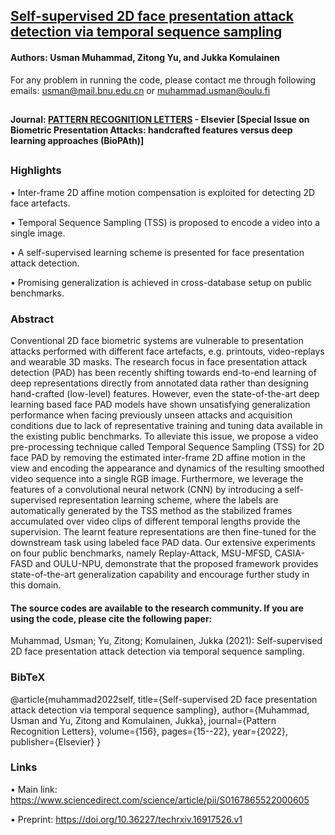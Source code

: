 ## [Self-supervised 2D face presentation attack detection via temporal sequence sampling](https://www.sciencedirect.com/science/article/pii/S0167865522000605)
#### Authors: Usman Muhammad, Zitong Yu, and Jukka Komulainen
For any problem in running the code, please contact me through following emails: usman@mail.bnu.edu.cn  or muhammad.usman@oulu.fi
##

#### Journal: [PATTERN RECOGNITION LETTERS](https://www.journals.elsevier.com/pattern-recognition-letters) - Elsevier [Special Issue on Biometric Presentation Attacks: handcrafted features versus deep learning approaches (BioPAth)]
##

### Highlights
• Inter-frame 2D affine motion compensation is exploited for detecting 2D face artefacts.

• Temporal Sequence Sampling (TSS) is proposed to encode a video into a single image.

• A self-supervised learning scheme is presented for face presentation attack detection.

• Promising generalization is achieved in cross-database setup on public benchmarks.

### Abstract
Conventional 2D face biometric systems are vulnerable to presentation attacks performed with different face artefacts, e.g. printouts, video-replays and wearable 3D masks. The research focus in face presentation attack detection (PAD) has been recently shifting towards end-to-end learning of deep representations directly from annotated data rather than designing hand-crafted (low-level) features. However, even the state-of-the-art deep learning based face PAD models have shown unsatisfying generalization performance when facing previously unseen attacks and acquisition conditions due to lack of representative training and tuning data available in the existing public benchmarks. To alleviate this issue, we propose a video pre-processing technique called Temporal Sequence Sampling (TSS) for 2D face PAD by removing the estimated inter-frame 2D affine motion in the view and encoding the appearance and dynamics of the resulting smoothed video sequence into a single RGB image. Furthermore, we leverage the features of a convolutional neural network (CNN) by introducing a self-supervised representation learning scheme, where the labels are automatically generated by the TSS method as the stabilized frames accumulated over video clips of different temporal lengths provide the supervision. The learnt feature representations are then fine-tuned for the downstream task using labeled face PAD data. Our extensive experiments on four public benchmarks, namely Replay-Attack, MSU-MFSD, CASIA-FASD and OULU-NPU, demonstrate that the proposed framework provides state-of-the-art generalization capability and encourage further study in this domain.

#### The source codes are available to the research community. If you are using the code, please cite the following paper:                              
Muhammad, Usman; Yu, Zitong; Komulainen, Jukka (2021): Self-supervised 2D face presentation attack detection via temporal sequence sampling.  

### BibTeX
@article{muhammad2022self,
  title={Self-supervised 2D face presentation attack detection via temporal sequence sampling},
  author={Muhammad, Usman and Yu, Zitong and Komulainen, Jukka},
  journal={Pattern Recognition Letters},
  volume={156},
  pages={15--22},
  year={2022},
  publisher={Elsevier}
}

### Links
• Main link: https://www.sciencedirect.com/science/article/pii/S0167865522000605

• Preprint: https://doi.org/10.36227/techrxiv.16917526.v1 

